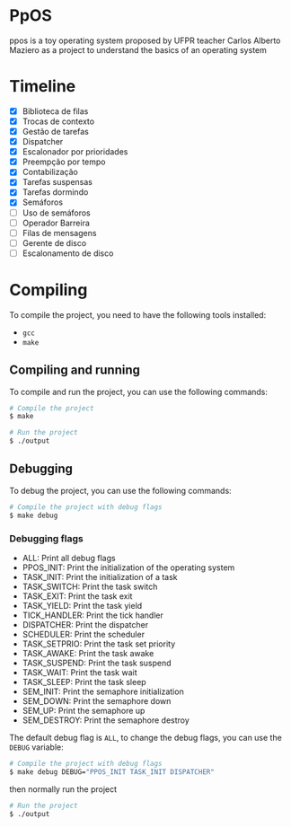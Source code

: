 # PpOS

ppos is a toy operating system proposed by UFPR teacher Carlos Alberto Maziero as a project to understand the basics of an operating system

# Timeline

- [x] Biblioteca de filas
- [x] Trocas de contexto
- [x] Gestão de tarefas
- [x] Dispatcher
- [x] Escalonador por prioridades
- [x] Preempção por tempo
- [x] Contabilização
- [x] Tarefas suspensas
- [x] Tarefas dormindo
- [x] Semáforos
- [ ] Uso de semáforos
- [ ] Operador Barreira
- [ ] Filas de mensagens
- [ ] Gerente de disco
- [ ] Escalonamento de disco

# Compiling

To compile the project, you need to have the following tools installed:

- `gcc`
- `make`

## Compiling and running

To compile and run the project, you can use the following commands:

```bash
# Compile the project
$ make
```

```bash
# Run the project
$ ./output
```

## Debugging

To debug the project, you can use the following commands:

```bash
# Compile the project with debug flags
$ make debug
```

### Debugging flags

- ALL: Print all debug flags
- PPOS_INIT: Print the initialization of the operating system
- TASK_INIT: Print the initialization of a task
- TASK_SWITCH: Print the task switch
- TASK_EXIT: Print the task exit
- TASK_YIELD: Print the task yield
- TICK_HANDLER: Print the tick handler
- DISPATCHER: Print the dispatcher
- SCHEDULER: Print the scheduler
- TASK_SETPRIO: Print the task set priority
- TASK_AWAKE: Print the task awake
- TASK_SUSPEND: Print the task suspend
- TASK_WAIT: Print the task wait
- TASK_SLEEP: Print the task sleep
- SEM_INIT: Print the semaphore initialization
- SEM_DOWN: Print the semaphore down
- SEM_UP: Print the semaphore up
- SEM_DESTROY: Print the semaphore destroy

The default debug flag is `ALL`, to change the debug flags, you can use the `DEBUG` variable:

```bash
# Compile the project with debug flags
$ make debug DEBUG="PPOS_INIT TASK_INIT DISPATCHER"
```

then normally run the project

```bash
# Run the project
$ ./output
```
